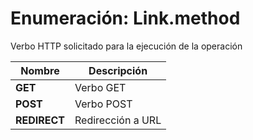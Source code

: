 # Enumeración: Link.method

Verbo HTTP solicitado para la ejecución de la operación

| Nombre        | Descripción     |
| ------------- | --------------- | 
| **GET**           | Verbo GET       |
| **POST**          | Verbo POST      |
| **REDIRECT**      | Redirección a URL   | 
